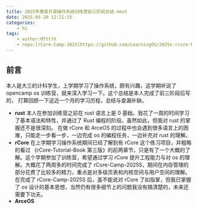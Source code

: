 ```yaml
---
title: 2025年春夏开源操作系统训练营前三阶段总结-moot
date: 2025-05-20 12:21:15
categories:
    - hi
tags:
    - author:MTttth
    - repo:[rCore-Camp-2025]https://github.com/LearningOS/2025s-rcore-MTttth
---
```


## 前言

本人是大三的计科学生，上学期学习了操作系统，颇有兴趣，这学期听说了 opencamp os 训练营，就来深入学习一下。这个总结是本人完成了前三阶段后写的，
打算回顾一下这近一个月的学习历程，总结与查漏补缺。  
- **rust**
  本人在参加训练营之前在 rust 语言上是 0 基础。我花了一周的时间学习了基本语法和特性，并通过了 Rust 编程的阶段。虽然如此，但我对 rust 的掌握还不是很深刻。
  在做 rCore 和 ArceOS 的过程中也会遇到很多语言上的困难，只能走一步看一步，一边完成 os 的编程任务，一边补充对 rust 的理解。
- **rCore**
  在上学期学习操作系统期间已经了解到有 rCore 这个练习项目，并粗略的看过 《rCore-Tutorial-Book 第三版》的前两章节，只是有了一个大概的了解。这个学期参加了训练营，希望通过学习 rCore 提升工程能力与对 os 的理解。大概花了两周多的时间完成了 rCore-Camp-2025S，期间在内存管理的部分花费了比较多的精力，重点是对多级页表和内核空间与用户空间的理解。在完成了 rCore-Camp-2025S 后，虽不能说对 rCore 了如指掌，但我已掌握了 os 设计的基本思想，当然仍有很多细节上的问题我没有搞清楚的，未来还需要下功夫。
- **ArceOS**